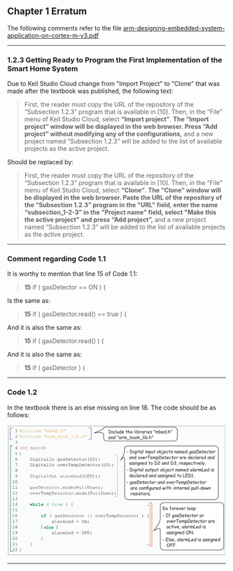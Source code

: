 ## Chapter 1 Erratum

The following comments refer to the file [arm-designing-embedded-system-application-on-cortex-m-v3.pdf](https://armkeil.blob.core.windows.net/developer/Files/pdf/ebook/arm-designing-embedded-system-application-on-cortex-m-v3.pdf)

---

### 1.2.3 Getting Ready to Program the First Implementation of the Smart Home System

Due to Keil Studio Cloud change from "Import Project" to "Clone" that was made after the textbook was published, the following text:

> First, the reader must copy the URL of the repository of the “Subsection 1.2.3” program that is available in [10]. Then, in the “File” menu of Keil Studio Cloud, select **“Import project”**. **The “Import project” window will be displayed in the web browser. Press “Add project” without modifying any of the configurations,** and a new project named “Subsection 1.2.3” will be added to the list of available projects as the active project.

Should be replaced by:

> First, the reader must copy the URL of the repository of the “Subsection 1.2.3” program that is available in [10]. Then, in the “File” menu of Keil Studio Cloud, select **“Clone”**. **The “Clone” window will be displayed in the web browser. Paste the URL of the repository of the “Subsection 1.2.3” program in the "URL" field, enter the name “subsection_1-2-3” in the "Project name" field, select "Make this the active project" and press “Add project”,** and a new project named “Subsection 1.2.3” will be added to the list of available projects as the active project.

---

### Comment regarding Code 1.1

It is worthy to mention that line 15 of Code 1.1:

> **15**  if ( gasDetector == ON ) {

Is the same as:

> **15**  if ( gasDetector.read() == true ) {

And it is also the same as:

> **15**  if ( gasDetector.read() ) {

And it is also the same as:

> **15**  if ( gasDetector ) {

---

### Code 1.2

In the textbook there is an else missing on line 18. The code should be as follows:

<img src="https://github.com/armBookCodeExamples/Erratum/blob/main/Chapter1/Code1-2.png" width="600">

---
